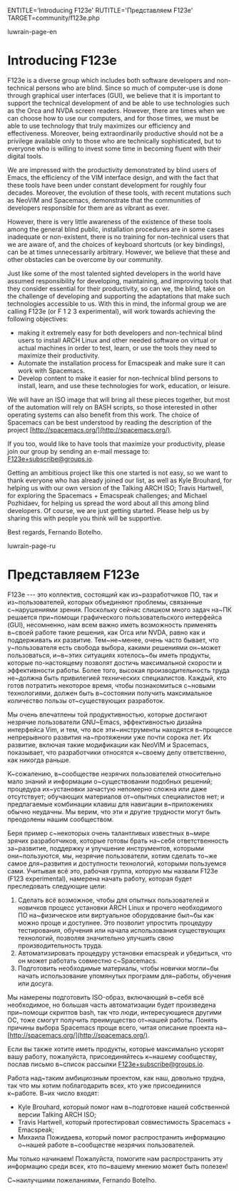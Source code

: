 
ENTITLE='Introducing F123e'
RUTITLE='Представляем F123e'
TARGET=community/f123e.php

luwrain-page-en

# Introducing F123e

F123e is a diverse group which includes both software developers and
non-technical persons who are blind. Since so much of computer-use is
done through graphical user interfaces (GUI), we believe that it is
important to support the technical development of and be able to use
technologies such as the Orca and NVDA screen readers. However, there
are times when we can choose how to use our computers, and for those
times, we must be able to use technology that truly maximizes our
efficiency and effectiveness. Moreover, being extraordinarily
productive should not be a privilege available only to those who are
technically sophisticated, but to everyone who is willing to invest
some time in becoming fluent with their digital tools.

We are impressed with the productivity demonstrated by blind users of
Emacs, the efficiency of the VIM interface design, and with the fact
that these tools have been under constant development for roughly four
decades. Moreover, the evolution of these tools, with recent mutations
such as NeoVIM and Spacemacs, demonstrate that the communities of
developers responsible for them are as vibrant as ever.

However, there is very little awareness of the existence of these
tools among the general blind public, installation procedures are in
some cases inadequate or non-existent, there is no training for
non-technical users that we are aware of, and the choices of keyboard
shortcuts (or key bindings), can be at times unnecessarily
arbitrary. However, we believe that these and other obstacles can be
overcome by our community.

Just like some of the most talented sighted developers in the world
have assumed responsibility for developing, maintaining, and improving
tools that they consider essential for their productivity, so can we,
the blind, take on the challenge of developing and supporting the
adaptations that make such technologies accessible to us. With this in
mind, the informal group we are calling F123e (or F 1 2 3
experimental), will work towards achieving the following objectives:

* making it extremely easy for both developers and non-technical blind
users to install ARCH Linux and other needed software on virtual or
actual machines in order to test, learn, or use the tools they need to
maximize their productivity.
* Automate the installation process for Emacspeak and make sure it can
work with Spacemacs.
* Develop content to make it easier for non-technical blind persons to
install, learn, and use these technologies for work, education, or
leisure.

We will have an ISO image that will bring all these pieces together,
but most of the automation will rely on BASH scripts, so those
interested in other operating systems can also benefit from this
work. The choice of Spacemacs can be best understood by reading the
description of the project [http://spacemacs.org/](http://spacemacs.org/).

If you too, would like to have tools that maximize your productivity,
please join our group by sending an e-mail message to:
[F123e+subscribe@groups.io](mailto:F123e+subscribe@groups.io).

Getting an ambitious project like this one started is not easy, so we
want to thank everyone who has already joined our list, as well as
Kyle Brouhard, for helping us with our own version of the Talking ARCH
ISO; Travis Hartwell, for exploring the Spacemacs + Emacspeak
challenges; and Michael Pozhidaev, for helping us spread the word
about all this among blind developers. Of course, we are just getting
started. Please help us by sharing this with people you think will be
supportive.

Best regards, Fernando Botelho.


luwrain-page-ru


# Представляем F123e

F123e --- это коллектив, состоящий как из~разработчиков ПО,
так и из~пользователей, которых объединяют проблемы, связанные с~нарушениями зрения.
Поскольку сейчас слишком много задач на~ПК решается при~помощи графического пользовательского интерфейса (GUI),
несомненно, нам всем важно иметь возможность применять в~своей работе такие решения, как Orca или NVDA,
равно как и поддерживать их развитие.
Тем~не~менее, очень часто бывает, что у~пользователя есть свобода выбора, какими решениями он~может пользоваться,
и~в~этих ситуациях хотелось~бы иметь продукты, которые по-настоящему позволят достичь 
максимальной скорости и эффективности работы.
Более того, высокая производительность труда не~должна быть привилегией технических специалистов.
Каждый, кто готов потратить некоторое время, чтобы познакомиться с~новыми технологиями,
должен быть в~состоянии получить максимальное количество пользы от~существующих разработок.

Мы очень впечатлены той продуктивностью,
которые достигают незрячие пользователи   GNU~Emacs,
эффективностью дизайна интерфейса Vim, 
и тем, что все эти~инструменты находятся в~процессе непрерывного развития на~протяжении уже почти сорока лет.
Их развитие, включая такие модификации как NeoVIM и Spacemacs, показывает,
что разработчики относятся к~своему делу ответственно, как никогда раньше.

К~сожалению, в~сообществе незрячих пользователей относительно мало знаний и информации о~существовании подобных решений;
процедура их~установки зачастую непомерно сложна или даже отсутствует;
обучающих материалов от~опытных специалистов нет;
 и предлагаемые комбинации клавиш для навигации в~приложениях обычно неудачны.
Мы верим, что эти и другие трудности могут быть преодолены нашим сообществом.

Беря пример с~некоторых очень талантливых известных в~мире зрячих разработчиков, которые готовы брать на~себя ответственность
за~развитие, поддержку и улучшение  инструментов, которыми они~пользуются, 
мы, незрячие пользователи,  хотим сделать то~же самое для~развития  и доступности технологий, которыми пользуемся сами.
Учитывая всё это, рабочая группа, которую мы назвали F123e 
(F123 experimental),
намерена начать работу, которая будет преследовать следующие цели:

1. Сделать всё возможное, чтобы для опытных пользователей   и новичков процесс установки ARCH Linux 
и прочего необходимого ПО на~физическое или виртуальное оборудование был~бы как можно проще и доступнее.
Это позволит упростить процедуру тестирования, обучения или начала использования существующих технологий, 
позволяя значительно улучшить свою производительность труда.
2. Автоматизировать процедуру установки emacspeak и убедиться, что он может работать совместно с~Spacemacs.
3. Подготовить необходимые материалы, чтобы новички могли~бы начать использование  упомянутых программ 
для~работы, обучения или досуга.

Мы намерены подготовить ISO-образ, включающий в~себя всё необходимое, 
но большая часть автоматизации будет произведена при~помощи скриптов bash,
так что люди, интересующиеся другими ОС, тоже смогут получить преимущество от~нашей работы.
Понять причины выбора Spacemacs проще всего, читая  описание проекта на~[http://spacemacs.org/](http://spacemacs.org/).

Если вы также хотите иметь продукты, которые максимально ускорят вашу работу,
пожалуйста, присоединяйтесь к~нашему сообществу, послав письмо в~список рассылки [F123e+subscribe@groups.io](mailto:F123e+subscribe@groups.io).

Работа над~таким амбициозным проектом, как наш, довольно трудна,
так что мы хотим поблагодарить всех, кто уже присоединился к~работе.
В~их число входят:

* Kyle Brouhard, который помог нам в~подготовке нашей собственной версии Talking ARCH ISO;
* Travis Hartwell, который протестировал совместимость Spacemacs + Emacspeak;
* Михаила Пожидаева, который помог распространить информацию о~нашей работе в~сообществе незрячих пользователей.

Мы только начинаем! Пожалуйста, помогите нам распространить эту информацию среди всех,
кто по~вашему мнению может быть полезен!

С~наилучшими пожеланиями, Fernando Botelho.
